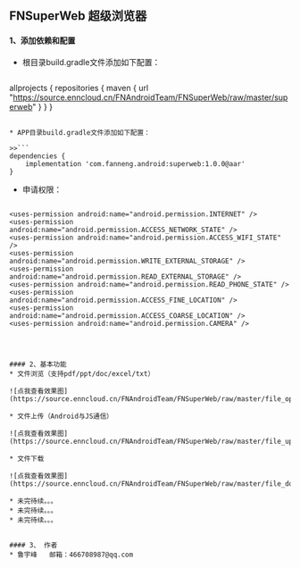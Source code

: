 ## FNSuperWeb 超级浏览器
#### 1、添加依赖和配置
* 根目录build.gradle文件添加如下配置：

>>```
allprojects {
    repositories {
        maven { url "https://source.enncloud.cn/FNAndroidTeam/FNSuperWeb/raw/master/superweb" }
    }
}
```

* APP目录build.gradle文件添加如下配置：

>>```
dependencies {
    implementation 'com.fanneng.android:superweb:1.0.0@aar'
}
```

* 申请权限：

>>```
    <uses-permission android:name="android.permission.INTERNET" />
    <uses-permission android:name="android.permission.ACCESS_NETWORK_STATE" />
    <uses-permission android:name="android.permission.ACCESS_WIFI_STATE" />
    <uses-permission android:name="android.permission.WRITE_EXTERNAL_STORAGE" />
    <uses-permission android:name="android.permission.READ_EXTERNAL_STORAGE" />
    <uses-permission android:name="android.permission.READ_PHONE_STATE" />
    <uses-permission android:name="android.permission.ACCESS_FINE_LOCATION" />
    <uses-permission android:name="android.permission.ACCESS_COARSE_LOCATION" />
    <uses-permission android:name="android.permission.CAMERA" />
```



#### 2、基本功能
* 文件浏览（支持pdf/ppt/doc/excel/txt）

![点我查看效果图](https://source.enncloud.cn/FNAndroidTeam/FNSuperWeb/raw/master/file_open.gif)

* 文件上传（Android与JS通信）

![点我查看效果图](https://source.enncloud.cn/FNAndroidTeam/FNSuperWeb/raw/master/file_upload.gif)

* 文件下载

![点我查看效果图](https://source.enncloud.cn/FNAndroidTeam/FNSuperWeb/raw/master/file_download.gif)

* 未完待续。。。
* 未完待续。。。
* 未完待续。。。


#### 3、 作者
* 鲁宇峰   邮箱：466708987@qq.com

